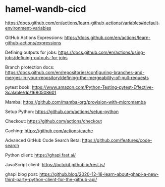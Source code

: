 # hamel-wandb-cicd

https://docs.github.com/en/actions/learn-github-actions/variables#default-environment-variables

GitHub Actions Expressions: https://docs.github.com/en/actions/learn-github-actions/expressions

Defining outputs for jobs: https://docs.github.com/en/actions/using-jobs/defining-outputs-for-jobs

Branch protection docs: https://docs.github.com/en/repositories/configuring-branches-and-merges-in-your-repository/defining-the-mergeability-of-pull-requests

pytest book: https://www.amazon.com/Python-Testing-pytest-Effective-Scalable/dp/1680508601

Mamba: https://github.com/mamba-org/provision-with-micromamba

Setup Python: https://github.com/actions/setup-python

Checkout: https://github.com/actions/checkout

Caching: https://github.com/actions/cache

Advanced GitHub Code Search Beta: https://github.com/features/code-search



Python client: https://ghapi.fast.ai/

JavaScript client: https://octokit.github.io/rest.js/ 

ghapi blog post: https://github.blog/2020-12-18-learn-about-ghapi-a-new-third-party-python-client-for-the-github-api/
